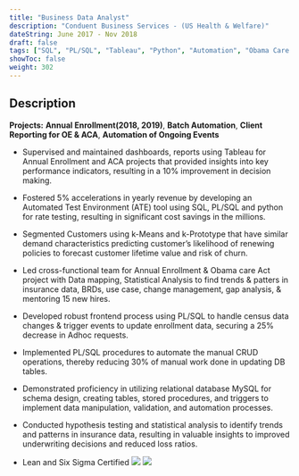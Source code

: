 ```yaml
---
title: "Business Data Analyst"
description: "Conduent Business Services - (US Health & Welfare)"
dateString: June 2017 - Nov 2018
draft: false
tags: ["SQL", "PL/SQL", "Tableau", "Python", "Automation", "Obama Care Act", "Healthcare", "Python", "Stored Procedure", "Agile(JIRA)", "Requirement Gathering"]
showToc: false
weight: 302
--- 
```

## Description

**Projects:** **Annual Enrollment(2018, 2019)**, **Batch Automation**, **Client Reporting for OE & ACA**, **Automation of Ongoing Events**

- Supervised and maintained dashboards, reports using Tableau for Annual Enrollment and ACA projects that provided insights into key performance indicators, resulting in a 10% improvement in decision making.
- Fostered 5% accelerations in yearly revenue by developing an Automated Test Environment (ATE) tool using SQL, PL/SQL and python for rate testing, resulting in significant cost savings in the millions.
- Segmented Customers using k-Means and k-Prototype that have similar demand characteristics predicting customer’s likelihood of renewing policies to forecast customer lifetime value and risk of churn.
- Led cross-functional team for Annual Enrollment & Obama care Act project with Data mapping, Statistical Analysis to find trends & patters in insurance data, BRDs, use case, change management, gap analysis, & mentoring 15 new hires.
- Developed robust frontend process using PL/SQL to handle census data changes & trigger events to update enrollment data, securing a 25% decrease in Adhoc requests.
- Implemented PL/SQL procedures to automate the manual CRUD operations, thereby reducing 30% of manual work done in updating DB tables.
-  Demonstrated proficiency in utilizing relational database MySQL for schema design, creating tables, stored procedures, and triggers to implement data manipulation, validation, and automation processes.
- Conducted hypothesis testing and statistical analysis to identify trends and patterns in insurance data, resulting in valuable insights to improved underwriting decisions and reduced loss ratios.

- Lean and Six Sigma Certified
![](/experience/Conduent/LeanSixSigma.png#center)
![](/experience/Conduent/Conduent.jpg#center)

